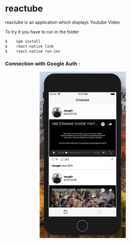 # reactube

reactube is an application which displays Youtube Video

To try it you have to run in the folder

```
$    npm install
$    react-native link
$    react-native run-ios
```

### Connection with Google Auth :

<div align="center">
  <img src="https://github.com/maxgfr/reactube/blob/master/github/screen.png" height="540" width="280"/>
</div>
